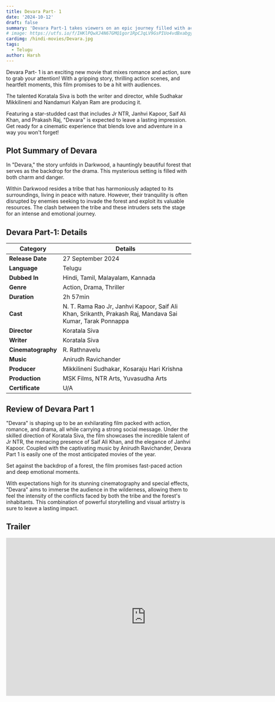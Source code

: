 ```yaml
---
title: Devara Part- 1
date: '2024-10-12'
draft: false
summary: 'Devara Part-1 takes viewers on an epic journey filled with action, drama, and stunning visuals, exploring themes of loyalty and sacrifice. Dont miss it'
# image: https://utfs.io/f/IHKlPQwXJ4N67GMQ1gor1RpCJqLV9GsPIUo4vdBxabgyeAjF
cardimg: /hindi-movies/Devara.jpg
tags:
  - Telugu
author: Harsh
---
```


Devara Part- 1 is an exciting new movie that mixes romance and action, sure to grab your attention! With a gripping story, thrilling action scenes, and heartfelt moments, this film promises to be a hit with audiences.

The talented Koratala Siva is both the writer and director, while Sudhakar Mikkilineni and Nandamuri Kalyan Ram are producing it.

Featuring a star-studded cast that includes Jr NTR, Janhvi Kapoor, Saif Ali Khan, and Prakash Raj, "Devara" is expected to leave a lasting impression. Get ready for a cinematic experience that blends love and adventure in a way you won't forget!

## Plot Summary of Devara

In "Devara," the story unfolds in Darkwood, a hauntingly beautiful forest that serves as the backdrop for the drama. This mysterious setting is filled with both charm and danger.

Within Darkwood resides a tribe that has harmoniously adapted to its surroundings, living in peace with nature. However, their tranquility is often disrupted by enemies seeking to invade the forest and exploit its valuable resources. The clash between the tribe and these intruders sets the stage for an intense and emotional journey.

## Devara Part-1: Details

| Category           | Details                                                                                                   |
| ------------------ | --------------------------------------------------------------------------------------------------------- |
| **Release Date**   | 27 September 2024                                                                                         |
| **Language**       | Telugu                                                                                                    |
| **Dubbed In**      | Hindi, Tamil, Malayalam, Kannada                                                                          |
| **Genre**          | Action, Drama, Thriller                                                                                   |
| **Duration**       | 2h 57min                                                                                                  |
| **Cast**           | N. T. Rama Rao Jr, Janhvi Kapoor, Saif Ali Khan, Srikanth, Prakash Raj, Mandava Sai Kumar, Tarak Ponnappa |
| **Director**       | Koratala Siva                                                                                             |
| **Writer**         | Koratala Siva                                                                                             |
| **Cinematography** | R. Rathnavelu                                                                                             |
| **Music**          | Anirudh Ravichander                                                                                       |
| **Producer**       | Mikkilineni Sudhakar, Kosaraju Hari Krishna                                                               |
| **Production**     | MSK Films, NTR Arts, Yuvasudha Arts                                                                       |
| **Certificate**    | U/A                                                                                                       |

## Review of Devara Part 1

"Devara" is shaping up to be an exhilarating film packed with action, romance, and drama, all while carrying a strong social message. Under the skilled direction of Koratala Siva, the film showcases the incredible talent of Jr NTR, the menacing presence of Saif Ali Khan, and the elegance of Janhvi Kapoor. Coupled with the captivating music by Anirudh Ravichander, Devara Part 1 is easily one of the most anticipated movies of the year.

Set against the backdrop of a forest, the film promises fast-paced action and deep emotional moments.

With expectations high for its stunning cinematography and special effects, "Devara" aims to immerse the audience in the wilderness, allowing them to feel the intensity of the conflicts faced by both the tribe and the forest's inhabitants. This combination of powerful storytelling and visual artistry is sure to leave a lasting impact.

## Trailer

<iframe width="760" height="430" src="https://www.youtube.com/embed/Xg0vBOxV2to?si=Glo-s0Pnqi9BLbNl" title="How to Get Started with Blooket" frameborder="0" allow="accelerometer; autoplay; clipboard-write; encrypted-media; gyroscope; picture-in-picture; web-share" referrerpolicy="strict-origin-when-cross-origin" allowfullscreen></iframe>

